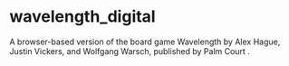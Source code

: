 # wavelength_digital
A browser-based version of the board game Wavelength by Alex Hague, Justin Vickers, and Wolfgang Warsch, published by Palm Court
.
